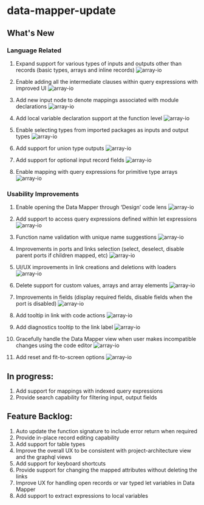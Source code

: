 # data-mapper-update
## What's New

### Language Related
1. Expand support for various types of inputs and outputs other than records (basic types, arrays and inline records)
   ![array-io](resources/array-io.gif)


2. Enable adding all the intermediate clauses within query expressions with improved UI
   ![array-io](resources/intermediate-clauses.gif)


3. Add new input node to denote mappings associated with module declarations
   ![array-io](resources/module-var.gif)


4. Add local variable declaration support at the function level
   ![array-io](resources/local-var.gif)


5. Enable selecting types from imported packages as inputs and output types
   ![array-io](resources/imports.gif)


6. Add support for union type outputs
   ![array-io](resources/union-output.gif)


7. Add support for optional input record fields
    ![array-io](resources/optional-fields.gif)


8. Enable mapping with query expressions for primitive type arrays
    ![array-io](resources/primitive-query.gif)


### Usability Improvements
1. Enable opening the Data Mapper through ‘Design’ code lens
   ![array-io](resources/design-code-lens.gif)


2. Add support to access query expressions defined within let expressions
   ![array-io](resources/let-expr-query.gif)


3. Function name validation with unique name suggestions
   ![array-io](resources/fn-name-validation.gif)


4. Improvements in ports and links selection (select, deselect, disable parent ports if children mapped, etc)
    ![array-io](resources/port-selection.gif)


5. UI/UX improvements in link creations and deletions with loaders
    ![array-io](resources/loaders.gif)


6. Delete support for custom values, arrays and array elements
    ![array-io](resources/delete.gif)


7. Improvements in fields (display required fields, disable fields when the port is disabled)
    ![array-io](resources/dissabled-fields.gif)


8. Add tooltip in link with code actions
    ![array-io](resources/tooltip.png)


9. Add diagnostics tooltip to the link label
    ![array-io](resources/diagnostics.png)


10. Gracefully handle the Data Mapper view when user makes incompatible changes using the code editor
    ![array-io](resources/selected-fn.gif)


11. Add reset and fit-to-screen options
    ![array-io](resources/reset-screen.gif)


## In progress:

1. Add support for mappings with indexed query expressions
2. Provide search capability for filtering input, output fields

## Feature Backlog:

1. Auto update the function signature to include error return when required
2. Provide in-place record editing capability
3. Add support for table types
4. Improve the overall UX to be consistent with project-architecture view and the graphql views
5. Add support for keyboard shortcuts
6. Provide support for changing the mapped attributes without deleting the links
7. Improve UX for handling open records or var typed let variables in Data Mapper
8. Add support to extract expressions to local variables
